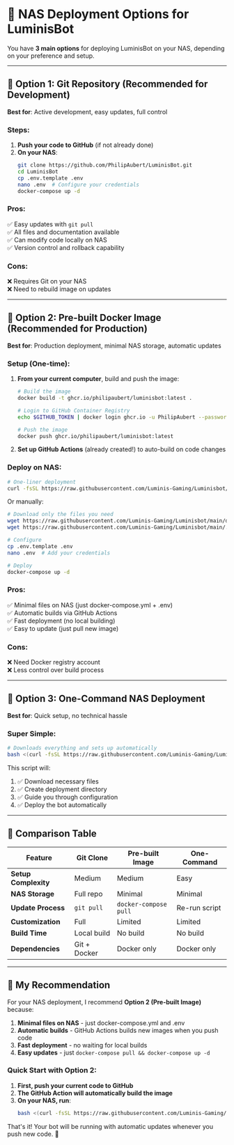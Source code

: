 # 🚀 NAS Deployment Options for LuminisBot

You have **3 main options** for deploying LuminisBot on your NAS, depending on your preference and setup.

---

## 🎯 **Option 1: Git Repository (Recommended for Development)**

**Best for**: Active development, easy updates, full control

### Steps:
1. **Push your code to GitHub** (if not already done)
2. **On your NAS**:
   ```bash
   git clone https://github.com/PhilipAubert/LuminisBot.git
   cd LuminisBot
   cp .env.template .env
   nano .env  # Configure your credentials
   docker-compose up -d
   ```

### Pros:
✅ Easy updates with `git pull`  
✅ All files and documentation available  
✅ Can modify code locally on NAS  
✅ Version control and rollback capability  

### Cons:
❌ Requires Git on your NAS  
❌ Need to rebuild image on updates  

---

## 🎯 **Option 2: Pre-built Docker Image (Recommended for Production)**

**Best for**: Production deployment, minimal NAS storage, automatic updates

### Setup (One-time):
1. **From your current computer**, build and push the image:
   ```bash
   # Build the image
   docker build -t ghcr.io/philipaubert/luminisbot:latest .
   
   # Login to GitHub Container Registry
   echo $GITHUB_TOKEN | docker login ghcr.io -u PhilipAubert --password-stdin
   
   # Push the image
   docker push ghcr.io/philipaubert/luminisbot:latest
   ```

2. **Set up GitHub Actions** (already created!) to auto-build on code changes

### Deploy on NAS:
```bash
# One-liner deployment
curl -fsSL https://raw.githubusercontent.com/Luminis-Gaming/Luminisbot/main/nas-deploy.sh | bash
```

Or manually:
```bash
# Download only the files you need
wget https://raw.githubusercontent.com/Luminis-Gaming/Luminisbot/main/docker-compose.prebuilt.yml -O docker-compose.yml
wget https://raw.githubusercontent.com/Luminis-Gaming/Luminisbot/main/.env.template -O .env.template

# Configure
cp .env.template .env
nano .env  # Add your credentials

# Deploy
docker-compose up -d
```

### Pros:
✅ Minimal files on NAS (just docker-compose.yml + .env)  
✅ Automatic builds via GitHub Actions  
✅ Fast deployment (no local building)  
✅ Easy to update (just pull new image)  

### Cons:
❌ Need Docker registry account  
❌ Less control over build process  

---

## 🎯 **Option 3: One-Command NAS Deployment**

**Best for**: Quick setup, no technical hassle

### Super Simple:
```bash
# Downloads everything and sets up automatically
bash <(curl -fsSL https://raw.githubusercontent.com/Luminis-Gaming/Luminisbot/main/nas-deploy.sh)
```

This script will:
1. ✅ Download necessary files  
2. ✅ Create deployment directory  
3. ✅ Guide you through configuration  
4. ✅ Deploy the bot automatically  

---

## 🔧 **Comparison Table**

| Feature | Git Clone | Pre-built Image | One-Command |
|---------|-----------|-----------------|-------------|
| **Setup Complexity** | Medium | Medium | Easy |
| **NAS Storage** | Full repo | Minimal | Minimal |
| **Update Process** | `git pull` | `docker-compose pull` | Re-run script |
| **Customization** | Full | Limited | Limited |
| **Build Time** | Local build | No build | No build |
| **Dependencies** | Git + Docker | Docker only | Docker only |

---

## 🎯 **My Recommendation**

For your NAS deployment, I recommend **Option 2 (Pre-built Image)** because:

1. **Minimal files on NAS** - just docker-compose.yml and .env
2. **Automatic builds** - GitHub Actions builds new images when you push code
3. **Fast deployment** - no waiting for local builds
4. **Easy updates** - just `docker-compose pull && docker-compose up -d`

### Quick Start with Option 2:

1. **First, push your current code to GitHub**
2. **The GitHub Action will automatically build the image**
3. **On your NAS, run**:
   ```bash
   bash <(curl -fsSL https://raw.githubusercontent.com/Luminis-Gaming/Luminisbot/main/nas-deploy.sh)
   ```

That's it! Your bot will be running with automatic updates whenever you push new code. 🚀
